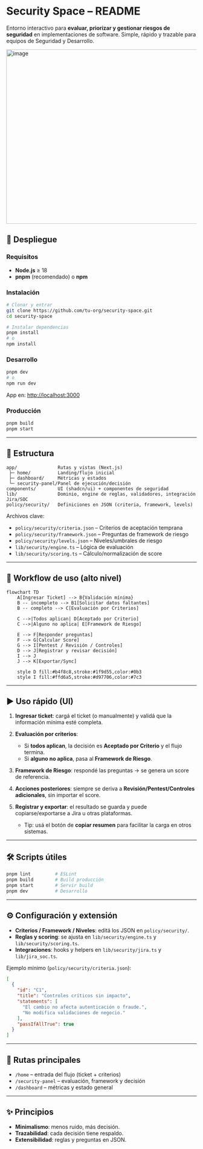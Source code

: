 # Security Space – README

Entorno interactivo para **evaluar, priorizar y gestionar riesgos de seguridad** en implementaciones de software.
Simple, rápido y trazable para equipos de Seguridad y Desarrollo.

<img width="975" height="460" alt="image" src="https://github.com/user-attachments/assets/8ba27788-a004-46aa-8ac2-4b0fbf189f97" />



## 🚀 Despliegue

### Requisitos

* **Node.js** ≥ 18
* **pnpm** (recomendado) o **npm**

### Instalación

```bash
# Clonar y entrar
git clone https://github.com/tu-org/security-space.git
cd security-space

# Instalar dependencias
pnpm install
# o
npm install
```

### Desarrollo

```bash
pnpm dev
# o
npm run dev
```

App en: [http://localhost:3000](http://localhost:3000)

### Producción

```bash
pnpm build
pnpm start
```

---

## 📂 Estructura

```
app/               Rutas y vistas (Next.js)
 ├─ home/          Landing/flujo inicial
 ├─ dashboard/     Métricas y estados
 └─ security-panel/Panel de ejecución/decisión
components/        UI (shadcn/ui) + componentes de seguridad
lib/               Dominio, engine de reglas, validadores, integración Jira/SOC
policy/security/   Definiciones en JSON (criteria, framework, levels)
```

Archivos clave:

* `policy/security/criteria.json` – Criterios de aceptación temprana
* `policy/security/framework.json` – Preguntas de framework de riesgo
* `policy/security/levels.json` – Niveles/umbrales de riesgo
* `lib/security/engine.ts` – Lógica de evaluación
* `lib/security/scoring.ts` – Cálculo/normalización de score

---

## 🔄 Workflow de uso (alto nivel)

```mermaid
flowchart TD
    A[Ingresar Ticket] --> B{Validación mínima}
    B -- incompleto --> B1[Solicitar datos faltantes]
    B -- completo --> C[Evaluación por Criterios]

    C -->|Todos aplican| D[Aceptado por Criterio]
    C -->|Alguno no aplica| E[Framework de Riesgo]

    E --> F[Responder preguntas]
    F --> G[Calcular Score]
    G --> I[Pentest / Revisión / Controles]
    D --> J[Registrar y revisar decisión]
    I --> J
    J --> K[Exportar/Sync]

    style D fill:#b4f8c8,stroke:#1f9d55,color:#0b3
    style I fill:#ffd6a5,stroke:#d97706,color:#7c3
```

---

## ▶️ Uso rápido (UI)

1. **Ingresar ticket**: cargá el ticket (o manualmente) y validá que la información mínima esté completa.
2. **Evaluación por criterios**:

   * Si **todos aplican**, la decisión es **Aceptado por Criterio** y el flujo termina.
   * Si **alguno no aplica**, pasa al **Framework de Riesgo**.
3. **Framework de Riesgo**: respondé las preguntas → se genera un score de referencia.
4. **Acciones posteriores**: siempre se deriva a **Revisión/Pentest/Controles adicionales**, sin importar el score.
5. **Registrar y exportar**: el resultado se guarda y puede copiarse/exportarse a Jira u otras plataformas.

   * Tip: usá el botón de **copiar resumen** para facilitar la carga en otros sistemas.

---

## 🛠️ Scripts útiles

```bash
pnpm lint         # ESLint
pnpm build        # Build producción
pnpm start        # Servir build
pnpm dev          # Desarrollo
```

---

## ⚙️ Configuración y extensión

* **Criterios / Framework / Niveles**: editá los JSON en `policy/security/`.
* **Reglas y scoring**: se ajusta en `lib/security/engine.ts` y `lib/security/scoring.ts`.
* **Integraciones**: hooks y helpers en `lib/security/jira.ts` y `lib/jira_soc.ts`.

Ejemplo mínimo (`policy/security/criteria.json`):

```json
[
  {
    "id": "C1",
    "title": "Controles críticos sin impacto",
    "statements": [
      "El cambio no afecta autenticación o fraude.",
      "No modifica validaciones de negocio."
    ],
    "passIfAllTrue": true
  }
]
```

---

## 🧭 Rutas principales

* `/home` – entrada del flujo (ticket + criterios)
* `/security-panel` – evaluación, framework y decisión
* `/dashboard` – métricas y estado general

---

## ✨ Principios

* **Minimalismo**: menos ruido, más decisión.
* **Trazabilidad**: cada decisión tiene respaldo.
* **Extensibilidad**: reglas y preguntas en JSON.
